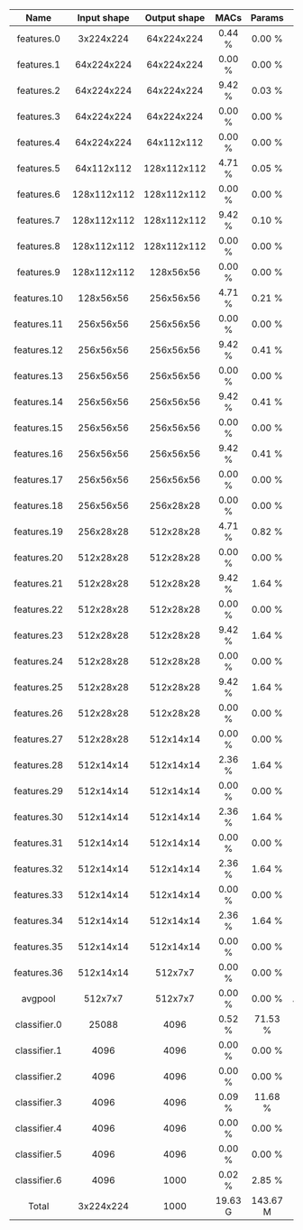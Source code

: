 | Name         | Input shape | Output shape |     MACs |   Params | Description        |
|:------------:|:-----------:|:------------:|:--------:|:--------:|:------------------:|
| features.0   |  3x224x224  |  64x224x224  |   0.44 % |   0.00 % | Conv2d k=3 p=1 s=1 |
| features.1   |  64x224x224 |  64x224x224  |   0.00 % |   0.00 % | ReLU               |
| features.2   |  64x224x224 |  64x224x224  |   9.42 % |   0.03 % | Conv2d k=3 p=1 s=1 |
| features.3   |  64x224x224 |  64x224x224  |   0.00 % |   0.00 % | ReLU               |
| features.4   |  64x224x224 |  64x112x112  |   0.00 % |   0.00 % | MaxPool2d k=2 s=2  |
| features.5   |  64x112x112 | 128x112x112  |   4.71 % |   0.05 % | Conv2d k=3 p=1 s=1 |
| features.6   | 128x112x112 | 128x112x112  |   0.00 % |   0.00 % | ReLU               |
| features.7   | 128x112x112 | 128x112x112  |   9.42 % |   0.10 % | Conv2d k=3 p=1 s=1 |
| features.8   | 128x112x112 | 128x112x112  |   0.00 % |   0.00 % | ReLU               |
| features.9   | 128x112x112 |  128x56x56   |   0.00 % |   0.00 % | MaxPool2d k=2 s=2  |
| features.10  |  128x56x56  |  256x56x56   |   4.71 % |   0.21 % | Conv2d k=3 p=1 s=1 |
| features.11  |  256x56x56  |  256x56x56   |   0.00 % |   0.00 % | ReLU               |
| features.12  |  256x56x56  |  256x56x56   |   9.42 % |   0.41 % | Conv2d k=3 p=1 s=1 |
| features.13  |  256x56x56  |  256x56x56   |   0.00 % |   0.00 % | ReLU               |
| features.14  |  256x56x56  |  256x56x56   |   9.42 % |   0.41 % | Conv2d k=3 p=1 s=1 |
| features.15  |  256x56x56  |  256x56x56   |   0.00 % |   0.00 % | ReLU               |
| features.16  |  256x56x56  |  256x56x56   |   9.42 % |   0.41 % | Conv2d k=3 p=1 s=1 |
| features.17  |  256x56x56  |  256x56x56   |   0.00 % |   0.00 % | ReLU               |
| features.18  |  256x56x56  |  256x28x28   |   0.00 % |   0.00 % | MaxPool2d k=2 s=2  |
| features.19  |  256x28x28  |  512x28x28   |   4.71 % |   0.82 % | Conv2d k=3 p=1 s=1 |
| features.20  |  512x28x28  |  512x28x28   |   0.00 % |   0.00 % | ReLU               |
| features.21  |  512x28x28  |  512x28x28   |   9.42 % |   1.64 % | Conv2d k=3 p=1 s=1 |
| features.22  |  512x28x28  |  512x28x28   |   0.00 % |   0.00 % | ReLU               |
| features.23  |  512x28x28  |  512x28x28   |   9.42 % |   1.64 % | Conv2d k=3 p=1 s=1 |
| features.24  |  512x28x28  |  512x28x28   |   0.00 % |   0.00 % | ReLU               |
| features.25  |  512x28x28  |  512x28x28   |   9.42 % |   1.64 % | Conv2d k=3 p=1 s=1 |
| features.26  |  512x28x28  |  512x28x28   |   0.00 % |   0.00 % | ReLU               |
| features.27  |  512x28x28  |  512x14x14   |   0.00 % |   0.00 % | MaxPool2d k=2 s=2  |
| features.28  |  512x14x14  |  512x14x14   |   2.36 % |   1.64 % | Conv2d k=3 p=1 s=1 |
| features.29  |  512x14x14  |  512x14x14   |   0.00 % |   0.00 % | ReLU               |
| features.30  |  512x14x14  |  512x14x14   |   2.36 % |   1.64 % | Conv2d k=3 p=1 s=1 |
| features.31  |  512x14x14  |  512x14x14   |   0.00 % |   0.00 % | ReLU               |
| features.32  |  512x14x14  |  512x14x14   |   2.36 % |   1.64 % | Conv2d k=3 p=1 s=1 |
| features.33  |  512x14x14  |  512x14x14   |   0.00 % |   0.00 % | ReLU               |
| features.34  |  512x14x14  |  512x14x14   |   2.36 % |   1.64 % | Conv2d k=3 p=1 s=1 |
| features.35  |  512x14x14  |  512x14x14   |   0.00 % |   0.00 % | ReLU               |
| features.36  |  512x14x14  |   512x7x7    |   0.00 % |   0.00 % | MaxPool2d k=2 s=2  |
| avgpool      |   512x7x7   |   512x7x7    |   0.00 % |   0.00 % | AdaptiveAvgPool2d  |
| classifier.0 |    25088    |     4096     |   0.52 % |  71.53 % | Linear             |
| classifier.1 |     4096    |     4096     |   0.00 % |   0.00 % | ReLU               |
| classifier.2 |     4096    |     4096     |   0.00 % |   0.00 % | Dropout            |
| classifier.3 |     4096    |     4096     |   0.09 % |  11.68 % | Linear             |
| classifier.4 |     4096    |     4096     |   0.00 % |   0.00 % | ReLU               |
| classifier.5 |     4096    |     4096     |   0.00 % |   0.00 % | Dropout            |
| classifier.6 |     4096    |     1000     |   0.02 % |   2.85 % | Linear             |
| Total        |  3x224x224  |     1000     |  19.63 G | 143.67 M | VGG                |